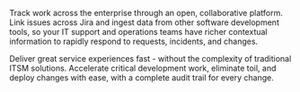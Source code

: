 <P pclass="mb-3" weight="light" color="text-gray-500 dark:text-gray-400"
	>Track work across the enterprise through an open, collaborative platform. Link issues across
	Jira and ingest data from other software development tools, so your IT support and operations
	teams have richer contextual information to rapidly respond to requests, incidents, and changes.</P
>
<P weight="light" color="text-gray-500 dark:text-gray-400"
    >Deliver great service experiences fast - without the complexity of traditional ITSM solutions.
    Accelerate critical development work, eliminate toil, and deploy changes with ease, with a
    complete audit trail for every change.</P
>